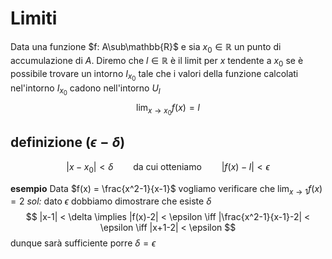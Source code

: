 # Limiti
Data una funzione $f: A\sub\mathbb{R}$ e sia $x_0 \in \mathbb{R}$ un punto di accumulazione di $A$. Diremo che $l \in \mathbb{R}$ è il limit per $x$ tendente a $x_0$ se è possibile trovare un intorno $I_{x_0}$ tale che i valori della funzione calcolati nel'intorno $I_{x_0}$ cadono nell'intorno $U_l$
$$
\lim_{x\to x_0}f(x) = l
$$

## definizione ($\epsilon - \delta$)
$$
|x-x_0| < \delta \qquad \text{da cui otteniamo} \qquad |f(x) - l| < \epsilon
$$

**esempio**
Data $f(x) = \frac{x^2-1}{x-1}$ vogliamo verificare che $\lim_{x \to 1}f(x)=2$
*sol:* dato $\epsilon$ dobbiamo dimostrare che esiste $\delta$
$$
|x-1| < \delta \implies |f(x)-2| < \epsilon \iff |\frac{x^2-1}{x-1}-2| < \epsilon \iff |x+1-2| < \epsilon
$$
dunque sarà sufficiente porre $\delta = \epsilon$
